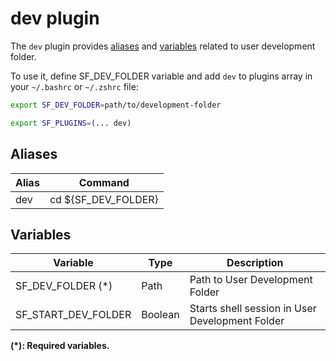 # dev plugin

The `dev` plugin provides [aliases](#aliases) and [variables](#variables) related to user development folder.

To use it, define SF_DEV_FOLDER variable and add `dev` to plugins array in your `~/.bashrc` or `~/.zshrc` file:

```sh
export SF_DEV_FOLDER=path/to/development-folder

export SF_PLUGINS=(... dev)
```

## Aliases

| Alias | Command             |
| ----- | ------------------- |
| dev   | cd ${SF_DEV_FOLDER} |

## Variables

| Variable            | Type    | Description                                     |
| ------------------- | ------- | ----------------------------------------------- |
| SF_DEV_FOLDER (\*)  | Path    | Path to User Development Folder                 |
| SF_START_DEV_FOLDER | Boolean | Starts shell session in User Development Folder |

**(\*): Required variables.**

